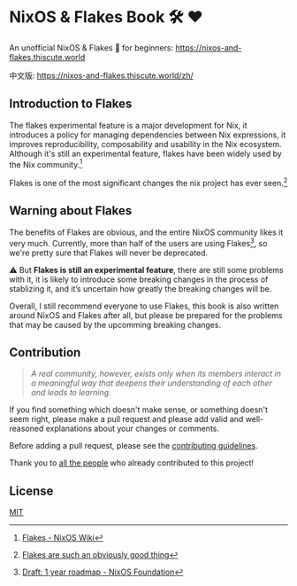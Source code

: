 # NixOS & Flakes Book :hammer_and_wrench: :heart:

An unofficial NixOS & Flakes :book: for beginners: https://nixos-and-flakes.thiscute.world

中文版: https://nixos-and-flakes.thiscute.world/zh/


## Introduction to Flakes

The flakes experimental feature is a major development for Nix, it introduces a policy for managing dependencies between Nix expressions, it improves reproducibility, composability and usability in the Nix ecosystem. Although it's still an experimental feature, flakes have been widely used by the Nix community.[^1]

Flakes is one of the most significant changes the nix project has ever seen.[^2]

## Warning about Flakes

The benefits of Flakes are obvious, and the entire NixOS community likes it very much. Currently, more than half of the users are using Flakes[^3], so we're pretty sure that Flakes will never be deprecated.

:warning: But **Flakes is still an experimental feature**, there are still some problems with it, it is likely to introduce some breaking changes in the process of stablizing it, and it’s uncertain how greatly the breaking changes will be.

Overall, I still recommend everyone to use Flakes, this book is also written around NixOS and Flakes after all, but please be prepared for the problems that may be caused by the upcomming breaking changes.

## Contribution

> _A real community, however, exists only when its members interact in a meaningful way that deepens their understanding of each other and leads to learning._

If you find something which doesn't make sense, or something doesn't seem right, please make a pull request and please add valid and well-reasoned explanations about your changes or comments.

Before adding a pull request, please see the [contributing guidelines](/.github/CONTRIBUTING.md).

Thank you to [all the people](https://github.com/ryan4yin/nixos-and-flakes-book/graphs/contributors) who already contributed to this project!

## License

[MIT](https://opensource.org/licenses/MIT)

[^1]: [Flakes - NixOS Wiki](https://nixos.wiki/index.php?title=Flakes)
[^2]: [Flakes are such an obviously good thing](https://grahamc.com/blog/flakes-are-an-obviously-good-thing/)
[^3]: [Draft: 1 year roadmap - NixOS Foundation](https://nixos-foundation.notion.site/1-year-roadmap-0dc5c2ec265a477ea65c549cd5e568a9)
